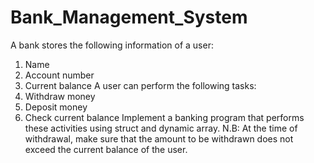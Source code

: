 # Bank_Management_System
A bank stores the following information of a user: 
1. Name 
2. Account number 
3. Current balance 
A user can perform the following tasks: 
1. Withdraw money 
2. Deposit money 
3. Check current balance 
Implement a banking program that performs these activities using struct and dynamic array. 
N.B: At the time of withdrawal, make sure that the amount to be withdrawn does not exceed the current balance of the user.
